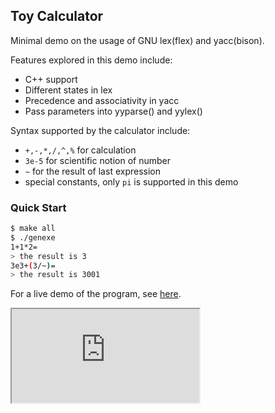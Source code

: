 ## Toy Calculator

Minimal demo on the usage of GNU lex(flex) and yacc(bison).

Features explored in this demo include:
* C++ support
* Different states in lex
* Precedence and associativity in yacc
* Pass parameters into yyparse() and yylex()

Syntax supported by the calculator include:

* `+,-,*,/,^,%` for calculation
* `3e-5` for scientific notion of number
* `~` for the result of last expression
* special constants, only `pi` is supported in this demo

### Quick Start

```bash
$ make all
$ ./genexe
1+1*2=
> the result is 3
3e3+(3/~)=
> the result is 3001
```

For a live demo of the program, see [here](http://showterm.io/f0c90e76c3437f1f37dbb).

<iframe src="http://showterm.io/f0c90e76c3437f1f37dbb"><iframe>

